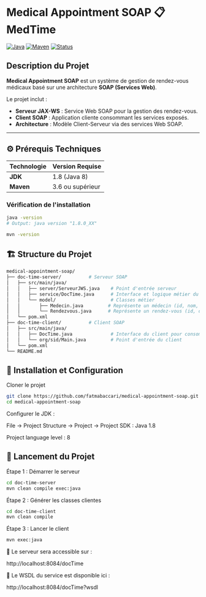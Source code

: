# Medical Appointment SOAP 📋 MedTime

[![Java](https://img.shields.io/badge/Java-1.8-blue)](https://www.oracle.com/java/)
[![Maven](https://img.shields.io/badge/Maven-3.6+-brightgreen)](https://maven.apache.org/)
[![Status](https://img.shields.io/badge/Status-Production-green)]()

## Description du Projet
**Medical Appointment SOAP** est un système de gestion de rendez-vous médicaux basé sur une architecture **SOAP (Services Web)**.  

Le projet inclut :  

- **Serveur JAX-WS** : Service Web SOAP pour la gestion des rendez-vous.  
- **Client SOAP** : Application cliente consommant les services exposés.  
- **Architecture** : Modèle Client-Serveur via des services Web SOAP.  

---

## ⚙️ Prérequis Techniques

| Technologie | Version Requise |
|------------|----------------|
| **JDK** | 1.8 (Java 8) |
| **Maven** | 3.6 ou supérieur |


### Vérification de l'installation

```bash
java -version
# Output: java version "1.8.0_XX"

mvn -version
```

## 🏗️ Structure du Projet
```bash
medical-appointment-soap/
├── doc-time-server/          # Serveur SOAP
│   ├── src/main/java/
│   │   ├── server/ServeurJWS.java    # Point d'entrée serveur
│   │   ├── service/DocTime.java      # Interface et logique métier du service
│   │   └── model/                    # Classes métier
│   │       ├── Medecin.java         # Représente un médecin (id, nom, spécialité)
│   │       └── Rendezvous.java      # Représente un rendez-vous (id, date, patient, médecin)
│   └── pom.xml
├── doc-time-client/          # Client SOAP
│   ├── src/main/java/
│   │   ├── DocTime.java              # Interface du client pour consommer le service
│   │   └── org/sid/Main.java         # Point d'entrée du client
│   └── pom.xml
└── README.md
```
## 🚀 Installation et Configuration
 Cloner le projet
```bash
git clone https://github.com/fatmabaccari/medical-appointment-soap.git
cd medical-appointment-soap
```
Configurer le JDK :

File → Project Structure → Project → Project SDK : Java 1.8

Project language level : 8

## 🎯 Lancement du Projet

Étape 1 : Démarrer le serveur

```bash
cd doc-time-server
mvn clean compile exec:java
```


Étape 2 : Générer les classes clientes 

```bash
cd doc-time-client
mvn clean compile
```
Étape 3 : Lancer le client
```bash
mvn exec:java
```

📌 Le serveur sera accessible sur : 

http://localhost:8084/docTime

📌 Le WSDL du service est disponible ici :

http://localhost:8084/docTime?wsdl
